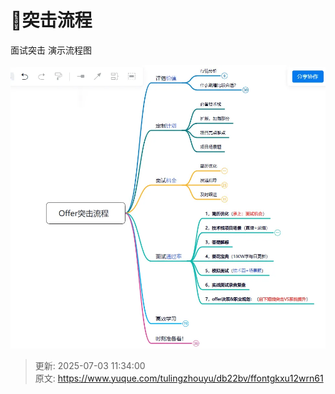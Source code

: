 # 💎突击流程

面试突击 演示流程图

![1747811827449-67ad6741-3ab5-4d27-9933-ce79d88c7008.png](./img/C54NfRspSisWsdKl/1747811827449-67ad6741-3ab5-4d27-9933-ce79d88c7008-813200.webp)











> 更新: 2025-07-03 11:34:00  
> 原文: <https://www.yuque.com/tulingzhouyu/db22bv/ffontgkxu12wrn61>